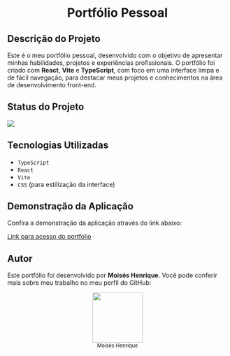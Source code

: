 <h1 align="center"> Portfólio Pessoal </h1>

<h2>Descrição do Projeto</h2>
<p>Este é o meu portfólio pessoal, desenvolvido com o objetivo de apresentar minhas habilidades, projetos e experiências profissionais. O portfólio foi criado com <strong>React</strong>, <strong>Vite</strong> e <strong>TypeScript</strong>, com foco em uma interface limpa e de fácil navegação, para destacar meus projetos e conhecimentos na área de desenvolvimento front-end.</p>

<h2>Status do Projeto</h2>
<p align="left">
  <img loading="lazy" src="http://img.shields.io/static/v1?label=STATUS&message=%20DESENVOLVIDO&color=GREEN&style=for-the-badge"/>
</p>

<h2>Tecnologias Utilizadas</h2>
<ul>
  <li><code>TypeScript</code></li>
  <li><code>React</code></li>
  <li><code>Vite</code></li>
  <li><code>CSS</code> (para estilização da interface)</li>
</ul>

<h2>Demonstração da Aplicação</h2>
<p>Confira a demonstração da aplicação através do link abaixo:</p>
<p><a href="https://portfolio-ruddy-one-19.vercel.app/">Link para acesso do portfolio</a></p>

<h2>Autor</h2>
<p>Este portfólio foi desenvolvido por <strong>Moisés Henrique</strong>. Você pode conferir mais sobre meu trabalho no meu perfil do GitHub:</p>
<p align="center">
  <a href="https://github.com/MoisesHsilva1">
    <img loading="lazy" src="https://github.com/MoisesHsilva1/Projeto-E2E/assets/142702205/b1a9e6e2-60b0-4ce6-ba81-edcddd954366" width=115>
  </a><br>
  <sub>Moisés Henrique</sub>
</p>
